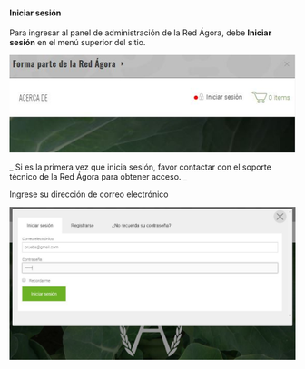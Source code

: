 #### Iniciar sesión

Para ingresar al panel de administración de la Red Ágora, debe **Iniciar sesión** en el menú superior del sitio.

![](/assets/login.JPG)

_ Si es la primera vez que inicia sesión, favor contactar con el soporte técnico de la Red Ágora para obtener acceso. _

Ingrese su dirección de correo electrónico 

![](/assets/login_.JPG)